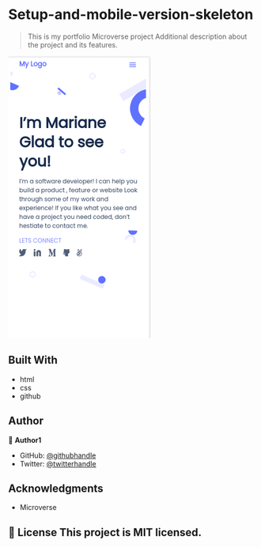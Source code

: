 # Setup-and-mobile-version-skeleton

> This is my portfolio Microverse project
Additional description about the project and its features.

![screenshot](Portfolio-screenshot.PNG)
## Built With

- html
- css
- github

## Author
👤 **Author1**

- GitHub: [@githubhandle](https://github.com/dadadon)
- Twitter: [@twitterhandle](https://twitter.com/davianberoni)

## Acknowledgments

- Microverse

## 📝 License This project is MIT licensed. 